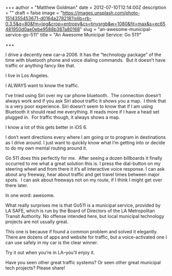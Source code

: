 +++
author = "Matthew Goldman"
date = 2012-07-10T12:14:00Z
description = ""
draft = false
image = "https://images.unsplash.com/photo-1514355453671-d0164a278218?ixlib=rb-0.3.5&q=80&fm=jpg&crop=entropy&cs=tinysrgb&w=1080&fit=max&s=ec65481950d0ae0ebe9588b387a80168"
slug = "an-awesome-municipal-service-go-511"
title = "An Awesome Municipal Service: Go 511!"

+++


I drive a decently new car–a 2006. It has the “technology package” of the time with bluetooth phone and voice dialing commands.  But it doesn’t have traffic or anything fancy like that.

I live in Los Angeles.

I ALWAYS want to know the traffic.  

I’ve tried using Siri over my car phone bluetooth.  The connection doesn’t always work and if you ask Siri about traffic it shows you a map.  I think that is a very poor experience. Siri doesn’t seem to know that if I am using Bluetooth it should read me everything. It reads more if I have a head set plugged in.  For traffic though, it always shows a map.

I know a lot of this gets better in iOS 6. 

I don’t want directions every where I am going or to program in destinations as I drive around. I just want to quickly know what I’m getting into or decide to do my own mental routing around it.

Go 511 does this perfectly for me.  After seeing a dozen billboards it finally occurred to me what a great solution this is. I press the dial-button on my steering wheel and from there it it’s all interactive voice response. I can ask about any freeway, hear about traffic and get travel times between major spots.  I can ask about freeways not on my route, if I think I might get over there later.

In one word: awesome.

What really surprises me is that Go511 is a municipal service, provided by LA SAFE, which is run by the Board of Directors of the LA Metropolitan Transit Authority. No offense intended here, but local municipal technology projects are not usually great.

This one is because if found a common problem and solved it elegantly. There are dozens of apps and website for traffic, but a voice-activated one I can use safely in my car is the clear winner.

Try it out when you’re in LA–you’ll enjoy it.

Have you seen other great traffic systems? Or seen other great municipal tech projects? Please share!

